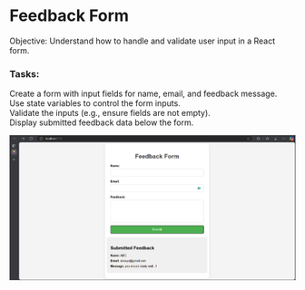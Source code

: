 # Feedback Form

Objective: Understand how to handle and validate user input in a React form.

### Tasks:
Create a form with input fields for name, email, and feedback message.<br>
Use state variables to control the form inputs.<br>
Validate the inputs (e.g., ensure fields are not empty).<br>
Display submitted feedback data below the form.<br>

![alt text](image.png)